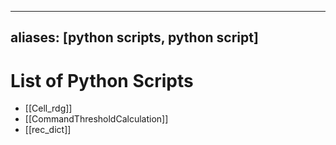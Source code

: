 
---
aliases: [python scripts, python script]
---
# List of Python Scripts
- [[Cell_rdg]]
- [[CommandThresholdCalculation]]
- [[rec_dict]]